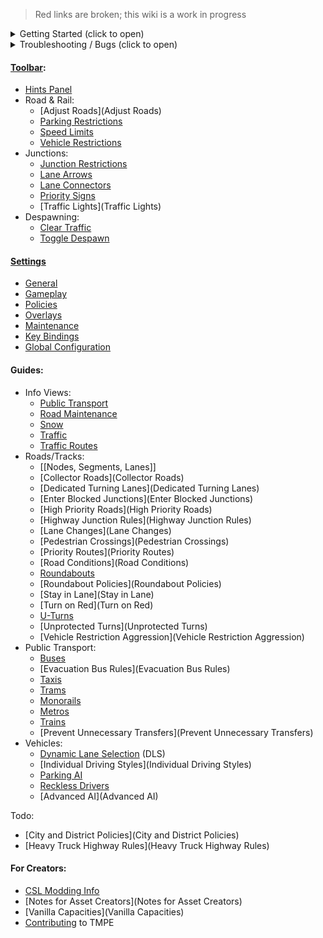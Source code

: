 > Red links are broken; this wiki is a work in progress

<details><summary>Getting Started (click to open)</summary>

* [Feature Summary](./Home)
* [Installation](Installation)
* [Unified UI](Unified UI)
* [Incompatible mods](Incompatible mods)
* [Supported Networks](Supported Networks)
* [Languages](Languages)

</details>
<details><summary>Troubleshooting / Bugs (click to open)</summary>

* [Troubleshooting](Troubleshooting)
* **[Report a Bug](Report a Bug)**
* [Share Savegame](./Share-your-Savegame-on-Steam)
* [Share Screenshot](./Share-screenshots)
* [Share Log file](./Share-your-Cities-Skylines-log-file)

</details>

#### [Toolbar](Toolbar.md):

* [Hints Panel](Hints-Panel.md)
* Road & Rail:
    * [Adjust Roads](Adjust Roads)
    * [Parking Restrictions](Parking-Restrictions.md)
    * [Speed Limits](Speed-Limits.md)
    * [Vehicle Restrictions](Vehicle-Restrictions.md)
* Junctions:
    * [Junction Restrictions](Junction-Restrictions.md)
    * [Lane Arrows](Lane-Arrows.md)
    * [Lane Connectors](Lane-Connectors.md)
    * [Priority Signs](Priority-Signs.md)
    * [Traffic Lights](Traffic Lights)
* Despawning:
    * [Clear Traffic](Clear-Traffic.md)
    * [Toggle Despawn](Toggle-Despawn.md)

#### [Settings](Settings.md)

* [General](General.md)
* [Gameplay](Gameplay.md)
* [Policies](Policies.md)
* [Overlays](Overlays.md)
* [Maintenance](Maintenance.md)
* [Key Bindings](Keybinds.md)
* [Global Configuration](Global-Configuration.md)

#### Guides:

* Info Views:
    * [Public Transport](./Public-Transport-Info-View)
    * [Road Maintenance](./Road-Maintenance-Info-View)
    * [Snow](./Snow-Info-View)
    * [Traffic](./Traffic-Info-View)
    * [Traffic Routes](./Traffic-Routes-Info-View)
* Roads/Tracks:
    * [[Nodes, Segments, Lanes]]
    * [Collector Roads](Collector Roads)
    * [Dedicated Turning Lanes](Dedicated Turning Lanes)
    * [Enter Blocked Junctions](Enter Blocked Junctions)
    * [High Priority Roads](High Priority Roads)
    * [Highway Junction Rules](Highway Junction Rules)
    * [Lane Changes](Lane Changes)
    * [Pedestrian Crossings](Pedestrian Crossings)
    * [Priority Routes](Priority Routes)
    * [Road Conditions](Road Conditions)
    * [Roundabouts](Roundabouts)
    * [Roundabout Policies](Roundabout Policies)
    * [Stay in Lane](Stay in Lane)
    * [Turn on Red](Turn on Red)
    * [U-Turns](U-Turns)
    * [Unprotected Turns](Unprotected Turns)
    * [Vehicle Restriction Aggression](Vehicle Restriction Aggression)
* Public Transport:
    * [Buses](Buses)
    * [Evacuation Bus Rules](Evacuation Bus Rules)
    * [Taxis](Taxis)
    * [Trams](Trams)
    * [Monorails](Monorails)
    * [Metros](Metros)
    * [Trains](Trains)
    * [Prevent Unnecessary Transfers](Prevent Unnecessary Transfers)
* Vehicles:
    * [Dynamic Lane Selection](Dynamic-Lane-Selection.md) (DLS)
    * [Individual Driving Styles](Individual Driving Styles)
    * [Parking AI](Parking-AI.md)
    * [Reckless Drivers](Reckless-Drivers.md)
    * [Advanced AI](Advanced AI)

Todo:

* [City and District Policies](City and District Policies)
* [Heavy Truck Highway Rules](Heavy Truck Highway Rules)

#### For Creators:

* [CSL Modding Info](https://cslmodding.info)
* [Notes for Asset Creators](Notes for Asset Creators)
* [Vanilla Capacities](Vanilla Capacities)
* [Contributing](Contributing) to TMPE